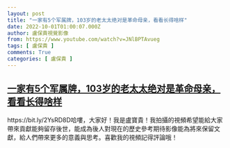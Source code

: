 ```yaml
---
layout: post
title: "一家有5个军属牌，103岁的老太太绝对是革命母亲，看看长得啥样"
date: 2022-10-01T01:00:07.000Z
author: 盧保貴視覺影像
from: https://www.youtube.com/watch?v=JNlBPTAvueg
tags: [ 盧保貴 ]
comments: True
categories: [ 盧保貴 ]
---
```

<!--1664586007000-->
[一家有5个军属牌，103岁的老太太绝对是革命母亲，看看长得啥样](https://www.youtube.com/watch?v=JNlBPTAvueg)
------

<div>
https://bit.ly/2YsRD8D哈嘍，大家好！我是盧寶貴！我拍攝的視頻希望能給大家帶來貢獻能夠留存後世，能成為後人對現在的歷史參考期待影像能為將來保留文獻，給人們帶來更多的意義與思考。喜歡我的視頻記得評論哦！
</div>
